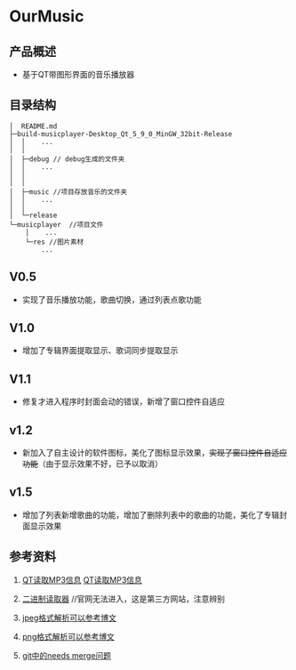# OurMusic
## 产品概述
- 基于QT带图形界面的音乐播放器
## 目录结构
```  
│  README.md
├─build-musicplayer-Desktop_Qt_5_9_0_MinGW_32bit-Release
│  │    ...
│  │  
│  ├─debug // debug生成的文件夹
│  │    ...
│  │
│  │      
│  ├─music //项目存放音乐的文件夹
│  │    ...
│  │      
│  └─release
└─musicplayer  //项目文件
    │    ...
    └─res //图片素材
        ...
```         
## V0.5
- 实现了音乐播放功能，歌曲切换，通过列表点歌功能
## V1.0
- 增加了专辑界面提取显示、歌词同步提取显示
## V1.1
- 修复才进入程序时封面会动的错误，新增了窗口控件自适应
## v1.2
- 新加入了自主设计的软件图标，美化了图标显示效果，~~实现了窗口控件自适应功能~~（由于显示效果不好，已予以取消）
## v1.5
- 增加了列表新增歌曲的功能，增加了删除列表中的歌曲的功能，美化了专辑封面显示效果
## 参考资料
1. [QT读取MP3信息](https://blog.csdn.net/weixin_37608233/article/details/82930197)
[QT读取MP3信息](https://blog.csdn.net/weixin_33881050/article/details/94761065?spm=1001.2101.3001.6661.1&utm_medium=distribute.pc_relevant_t0.none-task-blog-2%7Edefault%7ECTRLIST%7Edefault-1-94761065-blog-122425190.pc_relevant_multi_platform_whitelistv3&depth_1-utm_source=distribute.pc_relevant_t0.none-task-blog-2%7Edefault%7ECTRLIST%7Edefault-1-94761065-blog-122425190.pc_relevant_multi_platform_whitelistv3&utm_relevant_index=1)

2. [二进制读取器](https://www.onlinedown.net/soft/118779.htm) //官网无法进入，这是第三方网站，注意辨别

3. [jpeg格式解析可以参考博文](https://blog.csdn.net/u012819339/article/details/46544061)

4. [png格式解析可以参考博文](https://blog.csdn.net/bisword/article/details/2777121)

5. [git中的needs merge问题](https://www.cnblogs.com/zengsf/p/7517769.html)
